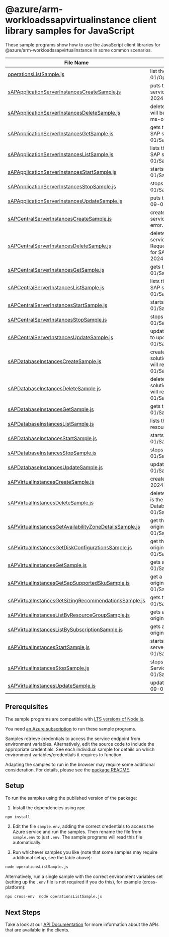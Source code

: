# @azure/arm-workloadssapvirtualinstance client library samples for JavaScript

These sample programs show how to use the JavaScript client libraries for @azure/arm-workloadssapvirtualinstance in some common scenarios.

| **File Name**                                                                                                 | **Description**                                                                                                                                                                                                                                                                                                                                                                          |
| ------------------------------------------------------------------------------------------------------------- | ---------------------------------------------------------------------------------------------------------------------------------------------------------------------------------------------------------------------------------------------------------------------------------------------------------------------------------------------------------------------------------------- |
| [operationsListSample.js][operationslistsample]                                                               | list the operations for the provider x-ms-original-file: 2023-11-01/Operations_List.json                                                                                                                                                                                                                                                                                                 |
| [sAPApplicationServerInstancesCreateSample.js][sapapplicationserverinstancescreatesample]                     | puts the SAP Application Server Instance resource. &lt;br&gt;&lt;br&gt;This will be used by service only. PUT by end user will return a Bad Request error. x-ms-original-file: 2024-09-01/SapApplicationServerInstances_Create.json                                                                                                                                                      |
| [sAPApplicationServerInstancesDeleteSample.js][sapapplicationserverinstancesdeletesample]                     | deletes the SAP Application Server Instance resource. &lt;br&gt;&lt;br&gt;This operation will be used by service only. Delete by end user will return a Bad Request error. x-ms-original-file: 2024-09-01/SapApplicationServerInstances_Delete.json                                                                                                                                      |
| [sAPApplicationServerInstancesGetSample.js][sapapplicationserverinstancesgetsample]                           | gets the SAP Application Server Instance corresponding to the Virtual Instance for SAP solutions resource. x-ms-original-file: 2024-09-01/SapApplicationServerInstances_Get.json                                                                                                                                                                                                         |
| [sAPApplicationServerInstancesListSample.js][sapapplicationserverinstanceslistsample]                         | lists the SAP Application Server Instance resources for a given Virtual Instance for SAP solutions resource. x-ms-original-file: 2024-09-01/SapApplicationServerInstances_ListBySapVirtualInstance.json                                                                                                                                                                                  |
| [sAPApplicationServerInstancesStartSample.js][sapapplicationserverinstancesstartsample]                       | starts the SAP Application Server Instance. x-ms-original-file: 2024-09-01/SapApplicationServerInstances_StartInstance.json                                                                                                                                                                                                                                                              |
| [sAPApplicationServerInstancesStopSample.js][sapapplicationserverinstancesstopsample]                         | stops the SAP Application Server Instance. x-ms-original-file: 2024-09-01/SapApplicationServerInstances_StopInstance.json                                                                                                                                                                                                                                                                |
| [sAPApplicationServerInstancesUpdateSample.js][sapapplicationserverinstancesupdatesample]                     | puts the SAP Application Server Instance resource. x-ms-original-file: 2024-09-01/SapApplicationServerInstances_Update.json                                                                                                                                                                                                                                                              |
| [sAPCentralServerInstancesCreateSample.js][sapcentralserverinstancescreatesample]                             | creates the SAP Central Services Instance resource. &lt;br&gt;&lt;br&gt;This will be used by service only. PUT operation on this resource by end user will return a Bad Request error. x-ms-original-file: 2024-09-01/SapCentralInstances_Create.json                                                                                                                                    |
| [sAPCentralServerInstancesDeleteSample.js][sapcentralserverinstancesdeletesample]                             | deletes the SAP Central Services Instance resource. &lt;br&gt;&lt;br&gt;This will be used by service only. Delete operation on this resource by end user will return a Bad Request error. You can delete the parent resource, which is the Virtual Instance for SAP solutions resource, using the delete operation on it. x-ms-original-file: 2024-09-01/SapCentralInstances_Delete.json |
| [sAPCentralServerInstancesGetSample.js][sapcentralserverinstancesgetsample]                                   | gets the SAP Central Services Instance resource. x-ms-original-file: 2024-09-01/SapCentralInstances_Get.json                                                                                                                                                                                                                                                                             |
| [sAPCentralServerInstancesListSample.js][sapcentralserverinstanceslistsample]                                 | lists the SAP Central Services Instance resource for the given Virtual Instance for SAP solutions resource. x-ms-original-file: 2024-09-01/SapCentralServerInstances_ListBySapVirtualInstance.json                                                                                                                                                                                       |
| [sAPCentralServerInstancesStartSample.js][sapcentralserverinstancesstartsample]                               | starts the SAP Central Services Instance. x-ms-original-file: 2024-09-01/SapCentralInstances_StartInstance.json                                                                                                                                                                                                                                                                          |
| [sAPCentralServerInstancesStopSample.js][sapcentralserverinstancesstopsample]                                 | stops the SAP Central Services Instance. x-ms-original-file: 2024-09-01/SapCentralInstances_StopInstance.json                                                                                                                                                                                                                                                                            |
| [sAPCentralServerInstancesUpdateSample.js][sapcentralserverinstancesupdatesample]                             | updates the SAP Central Services Instance resource. &lt;br&gt;&lt;br&gt;This can be used to update tags on the resource. x-ms-original-file: 2024-09-01/SapCentralInstances_Update.json                                                                                                                                                                                                  |
| [sAPDatabaseInstancesCreateSample.js][sapdatabaseinstancescreatesample]                                       | creates the Database resource corresponding to the Virtual Instance for SAP solutions resource. &lt;br&gt;&lt;br&gt;This will be used by service only. PUT by end user will return a Bad Request error. x-ms-original-file: 2024-09-01/SapDatabaseInstances_Create.json                                                                                                                  |
| [sAPDatabaseInstancesDeleteSample.js][sapdatabaseinstancesdeletesample]                                       | deletes the Database resource corresponding to a Virtual Instance for SAP solutions resource. &lt;br&gt;&lt;br&gt;This will be used by service only. Delete by end user will return a Bad Request error. x-ms-original-file: 2024-09-01/SapDatabaseInstances_Delete.json                                                                                                                 |
| [sAPDatabaseInstancesGetSample.js][sapdatabaseinstancesgetsample]                                             | gets the SAP Database Instance resource. x-ms-original-file: 2024-09-01/SapDatabaseInstances_Get.json                                                                                                                                                                                                                                                                                    |
| [sAPDatabaseInstancesListSample.js][sapdatabaseinstanceslistsample]                                           | lists the Database resources associated with a Virtual Instance for SAP solutions resource. x-ms-original-file: 2024-09-01/SapDatabaseInstances_List.json                                                                                                                                                                                                                                |
| [sAPDatabaseInstancesStartSample.js][sapdatabaseinstancesstartsample]                                         | starts the database instance of the SAP system. x-ms-original-file: 2024-09-01/SapDatabaseInstances_StartInstance.json                                                                                                                                                                                                                                                                   |
| [sAPDatabaseInstancesStopSample.js][sapdatabaseinstancesstopsample]                                           | stops the database instance of the SAP system. x-ms-original-file: 2024-09-01/SapDatabaseInstances_StopInstance.json                                                                                                                                                                                                                                                                     |
| [sAPDatabaseInstancesUpdateSample.js][sapdatabaseinstancesupdatesample]                                       | updates the Database resource. x-ms-original-file: 2024-09-01/SapDatabaseInstances_Update.json                                                                                                                                                                                                                                                                                           |
| [sAPVirtualInstancesCreateSample.js][sapvirtualinstancescreatesample]                                         | creates a Virtual Instance for SAP solutions (VIS) resource x-ms-original-file: 2024-09-01/SapVirtualInstances_CreateDetectDS.json                                                                                                                                                                                                                                                       |
| [sAPVirtualInstancesDeleteSample.js][sapvirtualinstancesdeletesample]                                         | deletes a Virtual Instance for SAP solutions resource and its child resources, that is the associated Central Services Instance, Application Server Instances and Database Instance. x-ms-original-file: 2024-09-01/SapVirtualInstances_Delete.json                                                                                                                                      |
| [sAPVirtualInstancesGetAvailabilityZoneDetailsSample.js][sapvirtualinstancesgetavailabilityzonedetailssample] | get the recommended SAP Availability Zone Pair Details for your region. x-ms-original-file: 2024-09-01/SapVirtualInstances_InvokeAvailabilityZoneDetails_eastus.json                                                                                                                                                                                                                     |
| [sAPVirtualInstancesGetDiskConfigurationsSample.js][sapvirtualinstancesgetdiskconfigurationssample]           | get the SAP Disk Configuration Layout prod/non-prod SAP System. x-ms-original-file: 2024-09-01/SapVirtualInstances_InvokeDiskConfigurations_NonProd.json                                                                                                                                                                                                                                 |
| [sAPVirtualInstancesGetSample.js][sapvirtualinstancesgetsample]                                               | gets a Virtual Instance for SAP solutions resource x-ms-original-file: 2024-09-01/SapVirtualInstances_Get.json                                                                                                                                                                                                                                                                           |
| [sAPVirtualInstancesGetSapSupportedSkuSample.js][sapvirtualinstancesgetsapsupportedskusample]                 | get a list of SAP supported SKUs for ASCS, Application and Database tier. x-ms-original-file: 2024-09-01/SapVirtualInstances_InvokeSapSupportedSku_Distributed.json                                                                                                                                                                                                                      |
| [sAPVirtualInstancesGetSizingRecommendationsSample.js][sapvirtualinstancesgetsizingrecommendationssample]     | gets the sizing recommendations. x-ms-original-file: 2024-09-01/SapVirtualInstances_InvokeSizingRecommendations_S4HANA_Distributed.json                                                                                                                                                                                                                                                  |
| [sAPVirtualInstancesListByResourceGroupSample.js][sapvirtualinstanceslistbyresourcegroupsample]               | gets all Virtual Instances for SAP solutions resources in a Resource Group. x-ms-original-file: 2024-09-01/SapVirtualInstances_ListByResourceGroup.json                                                                                                                                                                                                                                  |
| [sAPVirtualInstancesListBySubscriptionSample.js][sapvirtualinstanceslistbysubscriptionsample]                 | gets all Virtual Instances for SAP solutions resources in a Subscription. x-ms-original-file: 2024-09-01/SapVirtualInstances_ListBySubscription.json                                                                                                                                                                                                                                     |
| [sAPVirtualInstancesStartSample.js][sapvirtualinstancesstartsample]                                           | starts the SAP application, that is the Central Services instance and Application server instances. x-ms-original-file: 2024-09-01/SapVirtualInstances_Start.json                                                                                                                                                                                                                        |
| [sAPVirtualInstancesStopSample.js][sapvirtualinstancesstopsample]                                             | stops the SAP Application, that is the Application server instances and Central Services instance. x-ms-original-file: 2024-09-01/SapVirtualInstances_SoftStop.json                                                                                                                                                                                                                      |
| [sAPVirtualInstancesUpdateSample.js][sapvirtualinstancesupdatesample]                                         | updates a Virtual Instance for SAP solutions resource x-ms-original-file: 2024-09-01/SapVirtualInstances_Update.json                                                                                                                                                                                                                                                                     |

## Prerequisites

The sample programs are compatible with [LTS versions of Node.js](https://github.com/nodejs/release#release-schedule).

You need [an Azure subscription][freesub] to run these sample programs.

Samples retrieve credentials to access the service endpoint from environment variables. Alternatively, edit the source code to include the appropriate credentials. See each individual sample for details on which environment variables/credentials it requires to function.

Adapting the samples to run in the browser may require some additional consideration. For details, please see the [package README][package].

## Setup

To run the samples using the published version of the package:

1. Install the dependencies using `npm`:

```bash
npm install
```

2. Edit the file `sample.env`, adding the correct credentials to access the Azure service and run the samples. Then rename the file from `sample.env` to just `.env`. The sample programs will read this file automatically.

3. Run whichever samples you like (note that some samples may require additional setup, see the table above):

```bash
node operationsListSample.js
```

Alternatively, run a single sample with the correct environment variables set (setting up the `.env` file is not required if you do this), for example (cross-platform):

```bash
npx cross-env  node operationsListSample.js
```

## Next Steps

Take a look at our [API Documentation][apiref] for more information about the APIs that are available in the clients.

[operationslistsample]: https://github.com/Azure/azure-sdk-for-js/blob/main/sdk/workloads/arm-workloadssapvirtualinstance/samples/v1/javascript/operationsListSample.js
[sapapplicationserverinstancescreatesample]: https://github.com/Azure/azure-sdk-for-js/blob/main/sdk/workloads/arm-workloadssapvirtualinstance/samples/v1/javascript/sAPApplicationServerInstancesCreateSample.js
[sapapplicationserverinstancesdeletesample]: https://github.com/Azure/azure-sdk-for-js/blob/main/sdk/workloads/arm-workloadssapvirtualinstance/samples/v1/javascript/sAPApplicationServerInstancesDeleteSample.js
[sapapplicationserverinstancesgetsample]: https://github.com/Azure/azure-sdk-for-js/blob/main/sdk/workloads/arm-workloadssapvirtualinstance/samples/v1/javascript/sAPApplicationServerInstancesGetSample.js
[sapapplicationserverinstanceslistsample]: https://github.com/Azure/azure-sdk-for-js/blob/main/sdk/workloads/arm-workloadssapvirtualinstance/samples/v1/javascript/sAPApplicationServerInstancesListSample.js
[sapapplicationserverinstancesstartsample]: https://github.com/Azure/azure-sdk-for-js/blob/main/sdk/workloads/arm-workloadssapvirtualinstance/samples/v1/javascript/sAPApplicationServerInstancesStartSample.js
[sapapplicationserverinstancesstopsample]: https://github.com/Azure/azure-sdk-for-js/blob/main/sdk/workloads/arm-workloadssapvirtualinstance/samples/v1/javascript/sAPApplicationServerInstancesStopSample.js
[sapapplicationserverinstancesupdatesample]: https://github.com/Azure/azure-sdk-for-js/blob/main/sdk/workloads/arm-workloadssapvirtualinstance/samples/v1/javascript/sAPApplicationServerInstancesUpdateSample.js
[sapcentralserverinstancescreatesample]: https://github.com/Azure/azure-sdk-for-js/blob/main/sdk/workloads/arm-workloadssapvirtualinstance/samples/v1/javascript/sAPCentralServerInstancesCreateSample.js
[sapcentralserverinstancesdeletesample]: https://github.com/Azure/azure-sdk-for-js/blob/main/sdk/workloads/arm-workloadssapvirtualinstance/samples/v1/javascript/sAPCentralServerInstancesDeleteSample.js
[sapcentralserverinstancesgetsample]: https://github.com/Azure/azure-sdk-for-js/blob/main/sdk/workloads/arm-workloadssapvirtualinstance/samples/v1/javascript/sAPCentralServerInstancesGetSample.js
[sapcentralserverinstanceslistsample]: https://github.com/Azure/azure-sdk-for-js/blob/main/sdk/workloads/arm-workloadssapvirtualinstance/samples/v1/javascript/sAPCentralServerInstancesListSample.js
[sapcentralserverinstancesstartsample]: https://github.com/Azure/azure-sdk-for-js/blob/main/sdk/workloads/arm-workloadssapvirtualinstance/samples/v1/javascript/sAPCentralServerInstancesStartSample.js
[sapcentralserverinstancesstopsample]: https://github.com/Azure/azure-sdk-for-js/blob/main/sdk/workloads/arm-workloadssapvirtualinstance/samples/v1/javascript/sAPCentralServerInstancesStopSample.js
[sapcentralserverinstancesupdatesample]: https://github.com/Azure/azure-sdk-for-js/blob/main/sdk/workloads/arm-workloadssapvirtualinstance/samples/v1/javascript/sAPCentralServerInstancesUpdateSample.js
[sapdatabaseinstancescreatesample]: https://github.com/Azure/azure-sdk-for-js/blob/main/sdk/workloads/arm-workloadssapvirtualinstance/samples/v1/javascript/sAPDatabaseInstancesCreateSample.js
[sapdatabaseinstancesdeletesample]: https://github.com/Azure/azure-sdk-for-js/blob/main/sdk/workloads/arm-workloadssapvirtualinstance/samples/v1/javascript/sAPDatabaseInstancesDeleteSample.js
[sapdatabaseinstancesgetsample]: https://github.com/Azure/azure-sdk-for-js/blob/main/sdk/workloads/arm-workloadssapvirtualinstance/samples/v1/javascript/sAPDatabaseInstancesGetSample.js
[sapdatabaseinstanceslistsample]: https://github.com/Azure/azure-sdk-for-js/blob/main/sdk/workloads/arm-workloadssapvirtualinstance/samples/v1/javascript/sAPDatabaseInstancesListSample.js
[sapdatabaseinstancesstartsample]: https://github.com/Azure/azure-sdk-for-js/blob/main/sdk/workloads/arm-workloadssapvirtualinstance/samples/v1/javascript/sAPDatabaseInstancesStartSample.js
[sapdatabaseinstancesstopsample]: https://github.com/Azure/azure-sdk-for-js/blob/main/sdk/workloads/arm-workloadssapvirtualinstance/samples/v1/javascript/sAPDatabaseInstancesStopSample.js
[sapdatabaseinstancesupdatesample]: https://github.com/Azure/azure-sdk-for-js/blob/main/sdk/workloads/arm-workloadssapvirtualinstance/samples/v1/javascript/sAPDatabaseInstancesUpdateSample.js
[sapvirtualinstancescreatesample]: https://github.com/Azure/azure-sdk-for-js/blob/main/sdk/workloads/arm-workloadssapvirtualinstance/samples/v1/javascript/sAPVirtualInstancesCreateSample.js
[sapvirtualinstancesdeletesample]: https://github.com/Azure/azure-sdk-for-js/blob/main/sdk/workloads/arm-workloadssapvirtualinstance/samples/v1/javascript/sAPVirtualInstancesDeleteSample.js
[sapvirtualinstancesgetavailabilityzonedetailssample]: https://github.com/Azure/azure-sdk-for-js/blob/main/sdk/workloads/arm-workloadssapvirtualinstance/samples/v1/javascript/sAPVirtualInstancesGetAvailabilityZoneDetailsSample.js
[sapvirtualinstancesgetdiskconfigurationssample]: https://github.com/Azure/azure-sdk-for-js/blob/main/sdk/workloads/arm-workloadssapvirtualinstance/samples/v1/javascript/sAPVirtualInstancesGetDiskConfigurationsSample.js
[sapvirtualinstancesgetsample]: https://github.com/Azure/azure-sdk-for-js/blob/main/sdk/workloads/arm-workloadssapvirtualinstance/samples/v1/javascript/sAPVirtualInstancesGetSample.js
[sapvirtualinstancesgetsapsupportedskusample]: https://github.com/Azure/azure-sdk-for-js/blob/main/sdk/workloads/arm-workloadssapvirtualinstance/samples/v1/javascript/sAPVirtualInstancesGetSapSupportedSkuSample.js
[sapvirtualinstancesgetsizingrecommendationssample]: https://github.com/Azure/azure-sdk-for-js/blob/main/sdk/workloads/arm-workloadssapvirtualinstance/samples/v1/javascript/sAPVirtualInstancesGetSizingRecommendationsSample.js
[sapvirtualinstanceslistbyresourcegroupsample]: https://github.com/Azure/azure-sdk-for-js/blob/main/sdk/workloads/arm-workloadssapvirtualinstance/samples/v1/javascript/sAPVirtualInstancesListByResourceGroupSample.js
[sapvirtualinstanceslistbysubscriptionsample]: https://github.com/Azure/azure-sdk-for-js/blob/main/sdk/workloads/arm-workloadssapvirtualinstance/samples/v1/javascript/sAPVirtualInstancesListBySubscriptionSample.js
[sapvirtualinstancesstartsample]: https://github.com/Azure/azure-sdk-for-js/blob/main/sdk/workloads/arm-workloadssapvirtualinstance/samples/v1/javascript/sAPVirtualInstancesStartSample.js
[sapvirtualinstancesstopsample]: https://github.com/Azure/azure-sdk-for-js/blob/main/sdk/workloads/arm-workloadssapvirtualinstance/samples/v1/javascript/sAPVirtualInstancesStopSample.js
[sapvirtualinstancesupdatesample]: https://github.com/Azure/azure-sdk-for-js/blob/main/sdk/workloads/arm-workloadssapvirtualinstance/samples/v1/javascript/sAPVirtualInstancesUpdateSample.js
[apiref]: https://docs.microsoft.com/javascript/api/@azure/arm-workloadssapvirtualinstance?view=azure-node-preview
[freesub]: https://azure.microsoft.com/free/
[package]: https://github.com/Azure/azure-sdk-for-js/tree/main/sdk/workloads/arm-workloadssapvirtualinstance/README.md
